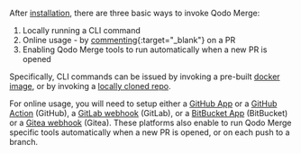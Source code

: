 
After [installation](https://qodo-merge-docs.qodo.ai/installation/), there are three basic ways to invoke Qodo Merge:

1. Locally running a CLI command
2. Online usage - by [commenting](https://github.com/Codium-ai/pr-agent/pull/229#issuecomment-1695021901){:target="_blank"} on a PR
3. Enabling Qodo Merge tools to run automatically when a new PR is opened

Specifically, CLI commands can be issued by invoking a pre-built [docker image](https://qodo-merge-docs.qodo.ai/installation/locally/#using-docker-image), or by invoking a [locally cloned repo](https://qodo-merge-docs.qodo.ai/installation/locally/#run-from-source).

For online usage, you will need to setup either a [GitHub App](https://qodo-merge-docs.qodo.ai/installation/github/#run-as-a-github-app) or a [GitHub Action](https://qodo-merge-docs.qodo.ai/installation/github/#run-as-a-github-action) (GitHub), a [GitLab webhook](https://qodo-merge-docs.qodo.ai/installation/gitlab/#run-a-gitlab-webhook-server) (GitLab), or a [BitBucket App](https://qodo-merge-docs.qodo.ai/installation/bitbucket/#run-using-codiumai-hosted-bitbucket-app) (BitBucket) or a [Gitea webhook](https://qodo-merge-docs.qodo.ai/installation/gitea/#run-a-gitea-webhook-server) (Gitea).
These platforms also enable to run Qodo Merge specific tools automatically when a new PR is opened, or on each push to a branch.
